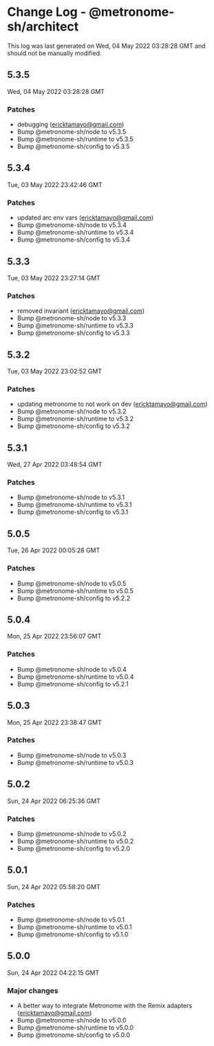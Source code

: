 # Change Log - @metronome-sh/architect

This log was last generated on Wed, 04 May 2022 03:28:28 GMT and should not be manually modified.

<!-- Start content -->

## 5.3.5

Wed, 04 May 2022 03:28:28 GMT

### Patches

- debugging (ericktamayo@gmail.com)
- Bump @metronome-sh/node to v5.3.5
- Bump @metronome-sh/runtime to v5.3.5
- Bump @metronome-sh/config to v5.3.5

## 5.3.4

Tue, 03 May 2022 23:42:46 GMT

### Patches

- updated arc env vars (ericktamayo@gmail.com)
- Bump @metronome-sh/node to v5.3.4
- Bump @metronome-sh/runtime to v5.3.4
- Bump @metronome-sh/config to v5.3.4

## 5.3.3

Tue, 03 May 2022 23:27:14 GMT

### Patches

- removed invariant (ericktamayo@gmail.com)
- Bump @metronome-sh/node to v5.3.3
- Bump @metronome-sh/runtime to v5.3.3
- Bump @metronome-sh/config to v5.3.3

## 5.3.2

Tue, 03 May 2022 23:02:52 GMT

### Patches

- updating metronome to not work on dev (ericktamayo@gmail.com)
- Bump @metronome-sh/node to v5.3.2
- Bump @metronome-sh/runtime to v5.3.2
- Bump @metronome-sh/config to v5.3.2

## 5.3.1

Wed, 27 Apr 2022 03:48:54 GMT

### Patches

- Bump @metronome-sh/node to v5.3.1
- Bump @metronome-sh/runtime to v5.3.1
- Bump @metronome-sh/config to v5.3.1

## 5.0.5

Tue, 26 Apr 2022 00:05:28 GMT

### Patches

- Bump @metronome-sh/node to v5.0.5
- Bump @metronome-sh/runtime to v5.0.5
- Bump @metronome-sh/config to v5.2.2

## 5.0.4

Mon, 25 Apr 2022 23:56:07 GMT

### Patches

- Bump @metronome-sh/node to v5.0.4
- Bump @metronome-sh/runtime to v5.0.4
- Bump @metronome-sh/config to v5.2.1

## 5.0.3

Mon, 25 Apr 2022 23:38:47 GMT

### Patches

- Bump @metronome-sh/node to v5.0.3
- Bump @metronome-sh/runtime to v5.0.3

## 5.0.2

Sun, 24 Apr 2022 06:25:36 GMT

### Patches

- Bump @metronome-sh/node to v5.0.2
- Bump @metronome-sh/runtime to v5.0.2
- Bump @metronome-sh/config to v5.2.0

## 5.0.1

Sun, 24 Apr 2022 05:58:20 GMT

### Patches

- Bump @metronome-sh/node to v5.0.1
- Bump @metronome-sh/runtime to v5.0.1
- Bump @metronome-sh/config to v5.1.0

## 5.0.0

Sun, 24 Apr 2022 04:22:15 GMT

### Major changes

- A better way to integrate Metronome with the Remix adapters (ericktamayo@gmail.com)
- Bump @metronome-sh/node to v5.0.0
- Bump @metronome-sh/runtime to v5.0.0
- Bump @metronome-sh/config to v5.0.0
